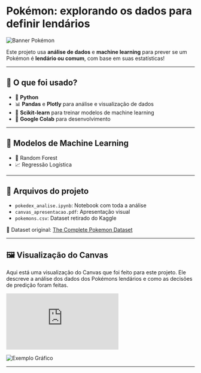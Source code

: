 # Pokémon: explorando os dados para definir lendários

![Banner Pokémon](https://github.com/giseleoliver9/Pokemon_explorando_os_dados_para_definir_lendarios/blob/main/mewtwo%20vs%20charizard.jpg)

Este projeto usa **análise de dados** e **machine learning** para prever se um Pokémon é **lendário ou comum**, com base em suas estatísticas!

---

## 🔧 O que foi usado?

- 🐍 **Python**
- 📊 **Pandas** e **Plotly** para análise e visualização de dados
- 🤖 **Scikit-learn** para treinar modelos de machine learning
- 📘 **Google Colab** para desenvolvimento

---

## 🤖 Modelos de Machine Learning

- 🌲 Random Forest  
- 📈 Regressão Logística

---

## 📁 Arquivos do projeto

- `pokedex_analise.ipynb`: Notebook com toda a análise
- `canvas_apresentacao.pdf`: Apresentação visual
- `pokemons.csv`: Dataset retirado do Kaggle

📌 Dataset original: [The Complete Pokemon Dataset](https://www.kaggle.com/datasets/rounakbanik/pokemon/data)

---

## 🖼️ Visualização do Canvas

Aqui está uma visualização do Canvas que foi feito para este projeto. Ele descreve a análise dos dados dos Pokémons lendários e como as decisões de predição foram feitas.

![Visualização do Canvas](https://github.com/giseleoliver9/Pokemon_explorando_os_dados_para_definir_lendarios/blob/main/Pok%C3%A9monWorld%20Explorando%20os%20dados%20para%20definir%20lend%C3%A1rios.pdf)




![Exemplo Gráfico](https://github.com/giseleoliver9/Pokemon_explorando_os_dados_para_definir_lendarios/blob/main/top_5.png)  

---
